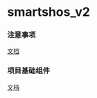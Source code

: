 # smartshos_v2

### 注意事项
[文档](https://gitee.com/lmw6412036/palmar_hospital/wikis/Home)


### 项目基础组件
[文档]()
